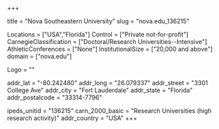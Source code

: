 
+++

title = "Nova Southeastern University"
slug = "nova.edu_136215"

Locations = ["USA","Florida"]
Control = ["Private not-for-profit"]
CarnegieClassification = ["Doctoral/Research Universities--Intensive"]
AthleticConferences = ["None"]
InstitutionalSize = ["20,000 and above"]
domain = ["nova.edu"]

Logo = ""

addr_lat = "-80.242480"
addr_long = "26.079337"
addr_street = "3301 College Ave"
addr_city = "Fort Lauderdale"
addr_state = "Florida"
addr_postalcode = "33314-7796"

ipeds_unitid = "136215"
carn_2000_basic = "Research Universities (high research activity)"
addr_country = "USA"
+++
    
